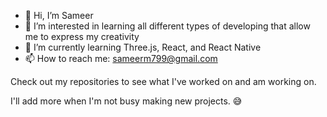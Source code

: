 - 👋 Hi, I’m Sameer
- 👀 I’m interested in learning all different types of developing that allow me to express my creativity
- 🌱 I’m currently learning Three.js, React, and React Native
- 📫 How to reach me: sameerm799@gmail.com

Check out my repositories to see what I've worked on and am working on.

I'll add more when I'm not busy making new projects. 😅
